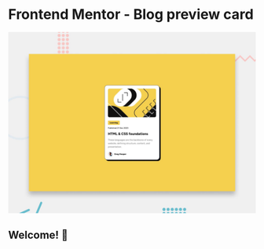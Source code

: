 # Frontend Mentor - Blog preview card

![Design preview for the Blog preview card coding challenge](./design/desktop-preview.jpg)

## Welcome! 👋
